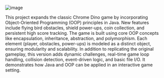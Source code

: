 
![image](https://github.com/user-attachments/assets/72784915-0c34-40fd-af52-ff259e358083)


This project expands the classic Chrome Dino game by incorporating Object-Oriented
Programming (OOP) principles in Java. New features include flying bird obstacles, shield
power-ups, coin collection, and persistent high score tracking.
The game is built using core OOP concepts like encapsulation, inheritance, abstraction, and
polymorphism. Each element (player, obstacles, power-ups) is modeled as a distinct object,
ensuring modularity and scalability.
In addition to replicating the original gameplay, this version adds dynamic challenges,
real-time game loop handling, collision detection, event-driven logic, and basic file I/O. It
demonstrates how Java and OOP can be applied in an interactive game setting.
